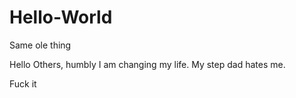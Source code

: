# Hello-World

Same ole thing

Hello Others, humbly I am changing my life. My step dad hates me. 

Fuck it

